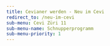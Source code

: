 ```yaml
---
title: Cevianer werden - Neu im Cevi
redirect_to: /neu-im-cevi
sub-menu: Cevi Züri 11
sub-menu-name: Schnupperprogramm
sub-menu-priority: 1
---
```

